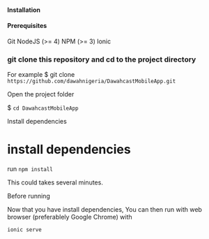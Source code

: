 #### Installation

#### Prerequisites

Git
NodeJS (>= 4)
NPM (>= 3)
Ionic



### git clone this repository and cd to the project directory

For example $ git clone `https://github.com/dawahnigeria/DawahcastMobileApp.git`

Open the project folder

$ `cd DawahcastMobileApp`

Install dependencies


# install dependencies
run `npm install`

This could takes several minutes.

Before running

Now that you have install dependencies, You can then run with web browser (preferablely Google Chrome) with

`ionic serve`
